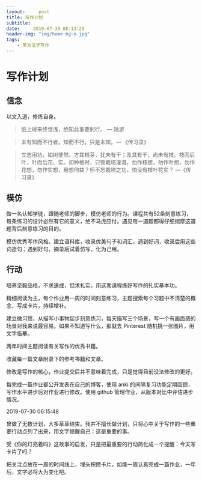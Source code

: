 ```yaml
---
layout:     post
title: 写作计划
subtitle: 
date:     2019-07-30 08:13:29
header-img: "img/home-bg-o.jpg"
tags:  
	- 笨方法学写作 
---
```


# 写作计划

## 信念

以文入道，修炼自身。

> 纸上得来终觉浅，绝知此事要躬行。 —  陆游

> 未有知而不行者。知而不行，只是未知。— 《传习录》

> 立志用功，如树使然。方其根芽，犹未有干；及其有干，尚未有枝。枝而后叶，叶而后花、实。初种根时，只管栽培灌溉，勿作枝想，勿作叶想，勿作花想，勿作实想，悬想何益？但不忘栽培之功，怕没有枝叶花实？ —《传习录》
<!-- more -->
## 模仿

做一名认知学徒，跟随老师的脚步，模仿老师的行为。课程共有52条刻意练习，每条练习的设计必然有它的意义，绝不马虎应付。遇见每一道题都得仔细揣摩这道题背后刻意练习的目的。 

模仿优秀写作风格。建立语料库，收录优美句子和词汇，遇到好词，收录后用这些词造句；遇到好句，摘录后试着仿写，化为己用。

## 行动

培养坚毅品格，不求速成，但求扎实，用这套课程练好写作的扎实基本功。

精细阅读为主，每个作业用一周的时间刻意练习，主题搜索每个习题中不清楚的概念，写成卡片，持续增补。

建立微习惯，从描写小事物起步刻意练习，每天描写三个场景，写一个有画面感的场景对我来说最容易。如果不知道写什么，那就去 Pinterest 随机挑一张图片，用文字临摹。

两年时间主题阅读有关写作的优秀书籍。

收藏每一篇文章附录下的参考书籍和文章。

修改是写作的核心，作业提交后并不意味着完成，只是觉得目前没法修改的更好。

每完成一篇作业都公开发表在自己的博客，使用 anki 的间隔复习功能定期回顾，写作水平进步后对作业进行修改。使用 github 管理作业，从版本对比中评估进步情况。

2019-07-30 06:15:48

曾做了无数计划，大多草草结束。我并不擅长做计划，只将心中关于写作的一些重要行动点列了出来，用文字提醒自己：这是重要的事。

受《你的灯亮着吗》这故事的启发，只是把最重要的行动简化成一个提醒：今天写卡片了吗？

把关注点放在一周的时间线上，埋头积攒卡片，如能一周认真完成一篇作业，一年后，文字必将大为变化吧。